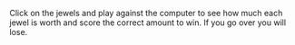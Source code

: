 Click on the jewels and play against the computer to see how much each jewel is worth and score the correct amount to win. If you go over you will lose. 
